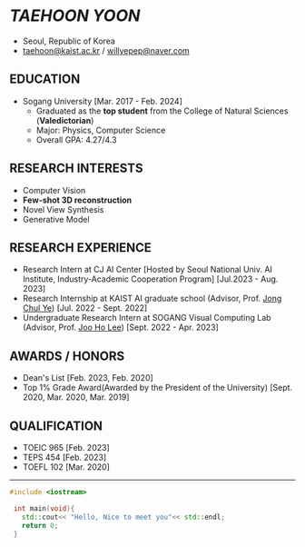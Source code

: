 # ***TAEHOON YOON***
- Seoul, Republic of Korea
- taehoon@kaist.ac.kr / willyepep@naver.com

## EDUCATION
- Sogang University    [Mar. 2017 - Feb. 2024]
  - Graduated as the **top student** from the College of Natural Sciences (**Valedictorian**)
  - Major: Physics, Computer Science
  - Overall GPA: 4.27/4.3

## RESEARCH INTERESTS
- Computer Vision
- **Few-shot 3D reconstruction**
- Novel View Synthesis
- Generative Model

## RESEARCH EXPERIENCE
- Research Intern at CJ AI Center [Hosted by Seoul National Univ. AI Institute, Industry-Academic Cooperation Program]   [Jul.2023 - Aug. 2023]
- Research Internship at KAIST AI graduate school (Advisor, Prof. [Jong Chul Ye](https://bispl.weebly.com/professor.html))    [Jul. 2022 - Sept. 2022]
- Undergraduate Research Intern at SOGANG Visual Computing Lab (Advisor, Prof. [Joo Ho Lee](https://sites.google.com/view/jooholee))     [Sept. 2022 - Apr. 2023]

## AWARDS / HONORS
- Dean's List    [Feb. 2023, Feb. 2020]
- Top 1% Grade Award(Awarded by the President of the University)    [Sept. 2020, Mar. 2020, Mar. 2019]

## QUALIFICATION
- TOEIC 965    [Feb. 2023]
- TEPS  454    [Feb. 2023]
- TOEFL 102    [Mar. 2020]

- - -

 ```C++
 #include <iostream>
 
  int main(void){
    std::cout<< "Hello, Nice to meet you"<< std::endl;
    return 0;
  }
 ```
 
<!---
sillsill777/sillsill777 is a ✨ special ✨ repository because its `README.md` (this file) appears on your GitHub profile.
You can click the Preview link to take a look at your changes.
--->
